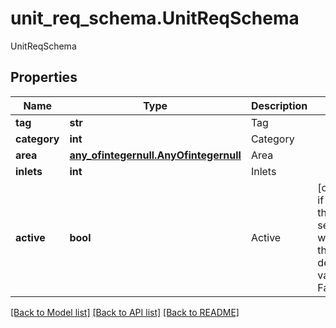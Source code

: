 # unit_req_schema.UnitReqSchema

UnitReqSchema
## Properties
Name | Type | Description | Notes
------------ | ------------- | ------------- | -------------
**tag** | **str** | Tag | 
**category** | **int** | Category | 
**area** | [**any_ofintegernull.AnyOfintegernull**](AnyOfintegernull.md) | Area | 
**inlets** | **int** | Inlets | 
**active** | **bool** | Active | [optional]  if omitted the server will use the default value of False

[[Back to Model list]](../README.md#documentation-for-models) [[Back to API list]](../README.md#documentation-for-api-endpoints) [[Back to README]](../README.md)


